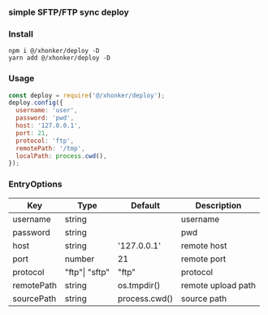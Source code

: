 ### simple SFTP/FTP sync deploy

### Install

```shell
npm i @/xhonker/deploy -D
yarn add @/xhonker/deploy -D
```

### Usage

```js
const deploy = require('@/xhonker/deploy');
deploy.config({
  username: 'user',
  password: 'pwd',
  host: '127.0.0.1',
  port: 21,
  protocol: 'ftp',
  remotePath: '/tmp',
  localPath: process.cwd(),
});
```

### EntryOptions

| Key        | Type           | Default       | Description        |
| ---------- | -------------- | ------------- | ------------------ |
| username   | string         |               | username           |
| password   | string         |               | pwd                |
| host       | string         | '127.0.0.1'   | remote host        |
| port       | number         | 21            | remote port        |
| protocol   | "ftp"\| "sftp" | "ftp"         | protocol           |
| remotePath | string         | os.tmpdir()   | remote upload path |
| sourcePath | string         | process.cwd() | source path        |
